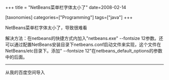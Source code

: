 +++
title = "NetBeans菜单栏字体太小了"
date=2008-02-14

[taxonomies]
categories=["Programming"]
tags=["java"]
+++

NetBeans菜单栏字体太小了，导致很难看

解决方法：在netbeans的快捷方式内加入"netbeans.exe" --fontsize 12参数。还可以通过配置NetBeans安装目录下netbeans.conf启动文件来实现，这个文件在NetBeans/etc目录下。添加" --fontsize 12"在netbeans_default_options的参数中的后面。

---
从我的百度空间导入